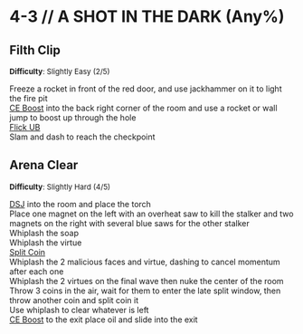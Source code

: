 # 4-3 // A SHOT IN THE DARK (Any%)


## Filth Clip
<font size="2">
    <b>Difficulty</b>: Slightly Easy (2/5)
</font> <br/> 

Freeze a rocket in front of the red door, and use jackhammer on it to light the fire pit <br/>
[CE Boost](/speedrun-tech.md#ce-boost-core-eject-boost) into the back right corner of the room and use a rocket or wall jump to boost up through the hole <br/>
[Flick UB](/speedrun-tech.md#flick-ub) <br/>
Slam and dash to reach the checkpoint <br/>


## Arena Clear
<font size="2">
    <b>Difficulty</b>: Slightly Hard (4/5)
</font> <br/> 

[DSJ](/speedrun-tech.md#dsj-dash-slide-jump) into the room and place the torch <br/>
Place one magnet on the left with an overheat saw to kill the stalker and two magnets on the right with several blue saws for the other stalker <br/>
Whiplash the soap <br/>
Whiplash the virtue <br/>
[Split Coin](/speedrun-tech.md#split-coins) <br/>
Whiplash the 2 malicious faces and virtue, dashing to cancel momentum after each one <br/>
Whiplash the 2 virtues on the final wave then nuke the center of the room <br/>
Throw 3 coins in the air, wait for them to enter the late split window, then throw another coin and split coin it <br/>
Use whiplash to clear whatever is left <br/>
[CE Boost](/speedrun-tech.md#ce-boost-core-eject-boost) to the exit place oil and slide into the exit <br/>
